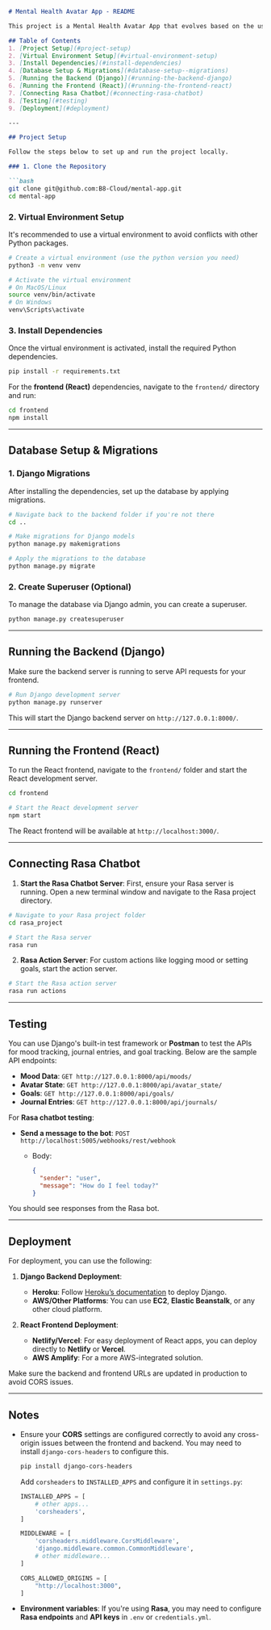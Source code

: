 
````markdown
# Mental Health Avatar App - README

This project is a Mental Health Avatar App that evolves based on the user's emotional wellbeing, daily habits, and relationships. It integrates a Rasa chatbot for reflection, goal tracking, journal entries, and progress tracking.

## Table of Contents
1. [Project Setup](#project-setup)
2. [Virtual Environment Setup](#virtual-environment-setup)
3. [Install Dependencies](#install-dependencies)
4. [Database Setup & Migrations](#database-setup--migrations)
5. [Running the Backend (Django)](#running-the-backend-django)
6. [Running the Frontend (React)](#running-the-frontend-react)
7. [Connecting Rasa Chatbot](#connecting-rasa-chatbot)
8. [Testing](#testing)
9. [Deployment](#deployment)

---

## Project Setup

Follow the steps below to set up and run the project locally.

### 1. Clone the Repository

```bash
git clone git@github.com:B8-Cloud/mental-app.git
cd mental-app
````

### 2. Virtual Environment Setup

It's recommended to use a virtual environment to avoid conflicts with other Python packages.

```bash
# Create a virtual environment (use the python version you need)
python3 -m venv venv

# Activate the virtual environment
# On MacOS/Linux
source venv/bin/activate
# On Windows
venv\Scripts\activate
```

### 3. Install Dependencies

Once the virtual environment is activated, install the required Python dependencies.

```bash
pip install -r requirements.txt
```

For the **frontend (React)** dependencies, navigate to the `frontend/` directory and run:

```bash
cd frontend
npm install
```

---

## Database Setup & Migrations

### 1. Django Migrations

After installing the dependencies, set up the database by applying migrations.

```bash
# Navigate back to the backend folder if you're not there
cd ..

# Make migrations for Django models
python manage.py makemigrations

# Apply the migrations to the database
python manage.py migrate
```

### 2. Create Superuser (Optional)

To manage the database via Django admin, you can create a superuser.

```bash
python manage.py createsuperuser
```

---

## Running the Backend (Django)

Make sure the backend server is running to serve API requests for your frontend.

```bash
# Run Django development server
python manage.py runserver
```

This will start the Django backend server on `http://127.0.0.1:8000/`.

---

## Running the Frontend (React)

To run the React frontend, navigate to the `frontend/` folder and start the React development server.

```bash
cd frontend

# Start the React development server
npm start
```

The React frontend will be available at `http://localhost:3000/`.

---

## Connecting Rasa Chatbot

1. **Start the Rasa Chatbot Server**: First, ensure your Rasa server is running. Open a new terminal window and navigate to the Rasa project directory.

```bash
# Navigate to your Rasa project folder
cd rasa_project

# Start the Rasa server
rasa run
```

2. **Rasa Action Server**: For custom actions like logging mood or setting goals, start the action server.

```bash
# Start the Rasa action server
rasa run actions
```

---

## Testing

You can use Django's built-in test framework or **Postman** to test the APIs for mood tracking, journal entries, and goal tracking. Below are the sample API endpoints:

* **Mood Data**: `GET http://127.0.0.1:8000/api/moods/`
* **Avatar State**: `GET http://127.0.0.1:8000/api/avatar_state/`
* **Goals**: `GET http://127.0.0.1:8000/api/goals/`
* **Journal Entries**: `GET http://127.0.0.1:8000/api/journals/`

For **Rasa chatbot testing**:

* **Send a message to the bot**: `POST http://localhost:5005/webhooks/rest/webhook`

  * Body:

    ```json
    {
      "sender": "user",
      "message": "How do I feel today?"
    }
    ```

You should see responses from the Rasa bot.

---

## Deployment

For deployment, you can use the following:

1. **Django Backend Deployment**:

   * **Heroku**: Follow [Heroku’s documentation](https://devcenter.heroku.com/articles/getting-started-with-python) to deploy Django.
   * **AWS/Other Platforms**: You can use **EC2**, **Elastic Beanstalk**, or any other cloud platform.

2. **React Frontend Deployment**:

   * **Netlify/Vercel**: For easy deployment of React apps, you can deploy directly to **Netlify** or **Vercel**.
   * **AWS Amplify**: For a more AWS-integrated solution.

Make sure the backend and frontend URLs are updated in production to avoid CORS issues.

---

## Notes

* Ensure your **CORS** settings are configured correctly to avoid any cross-origin issues between the frontend and backend. You may need to install `django-cors-headers` to configure this.

  ```bash
  pip install django-cors-headers
  ```

  Add `corsheaders` to `INSTALLED_APPS` and configure it in `settings.py`:

  ```python
  INSTALLED_APPS = [
      # other apps...
      'corsheaders',
  ]

  MIDDLEWARE = [
      'corsheaders.middleware.CorsMiddleware',
      'django.middleware.common.CommonMiddleware',
      # other middleware...
  ]

  CORS_ALLOWED_ORIGINS = [
      "http://localhost:3000",
  ]
  ```

* **Environment variables**: If you're using **Rasa**, you may need to configure **Rasa endpoints** and **API keys** in `.env` or `credentials.yml`.

